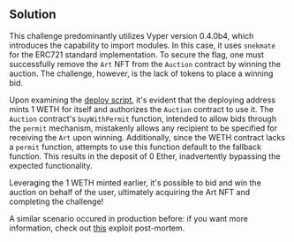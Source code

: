 ## Solution

This challenge predominantly utilizes Vyper version 0.4.0b4, which introduces the capability to import modules. In this case, it uses `snekmate` for the ERC721 standard implementation. To secure the flag, one must successfully remove the `Art` NFT from the `Auction` contract by winning the auction. The challenge, however, is the lack of tokens to place a winning bid.

Upon examining the [deploy script](challenge/project/script/Deploy.s.sol), it's evident that the deploying address mints 1 WETH for itself and authorizes the `Auction` contract to use it. The `Auction` contract's `buyWithPermit` function, intended to allow bids through the `permit` mechanism, mistakenly allows any recipient to be specified for receiving the `Art` upon winning. Additionally, since the WETH contract lacks a `permit` function, attempts to use this function default to the fallback function. This results in the deposit of 0 Ether, inadvertently bypassing the expected functionality.

Leveraging the 1 WETH minted earlier, it's possible to bid and win the auction on behalf of the user, ultimately acquiring the Art NFT and completing the challenge!

A similar scenario occured in production before: if you want more information, check out [this](https://medium.com/zengo/without-permit-multichains-exploit-explained-8417e8c1639b) exploit post-mortem.